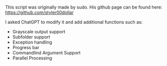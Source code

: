 This script was originally made by sudo. His github page can be found here: https://github.com/styler00dollar

I asked ChatGPT to modify it and add additional functions such as:
* Grayscale output support
* Subfolder support
* Exception handling
* Progress bar
* Commandlind Argument Support
* Parallel Processing
